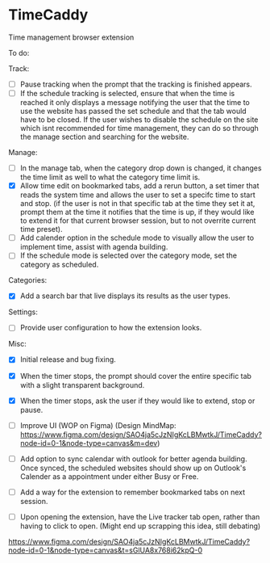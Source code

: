 # TimeCaddy
Time management browser extension

To do:

Track:
- [ ] Pause tracking when the prompt that the tracking is finished appears.
- [ ] If the schedule tracking is selected, ensure that when the time is reached it only displays a message notifying the user that the time to use the website has passed the set schedule and that the tab would have to be closed. If the user wishes to disable the schedule on the site which isnt recommended for time management, they can do so through the manage section and searching for the website.

Manage:
- [ ] In the manage tab, when the category drop down is changed, it changes the time limit as well to what the category time limit is.
- [X] Allow time edit on bookmarked tabs, add a rerun button, a set timer that reads the system time and allows the user to set a specifc time to start and stop. (if the user is not in that specific tab at the time they set it at, prompt them at the time it notifies that the time is up, if they would like to extend it for that current browser session, but to not overrite current time preset).
- [ ] Add calender option in the schedule mode to visually allow the user to implement time, assist with agenda building.
- [ ] If the schedule mode is selected over the category mode, set the category as scheduled.
      
Categories:
- [X] Add a search bar that live displays its results as the user types.

Settings:
- [ ] Provide user configuration to how the extension looks.

Misc:
- [X] Initial release and bug fixing.
- [X] When the timer stops, the prompt should cover the entire specific tab with a slight transparent background. 
- [X] When the timer stops, ask the user if they would like to extend, stop or pause.
- [ ] Improve UI (WOP on Figma) (Design MindMap:
https://www.figma.com/design/SAO4ja5cJzNIgKcLBMwtkJ/TimeCaddy?node-id=0-1&node-type=canvas&m=dev)
- [ ] Add option to sync calendar with outlook for better agenda building. Once synced, the scheduled websites should show up on Outlook's Calender as a appointment under either Busy or Free.
- [ ] Add a way for the extension to remember bookmarked tabs on next session.
- [ ] Upon opening the extension, have the Live tracker tab open, rather than having to click to open. (Might end up scrapping this idea, still debating)


https://www.figma.com/design/SAO4ja5cJzNIgKcLBMwtkJ/TimeCaddy?node-id=0-1&node-type=canvas&t=sGlUA8x768i62kpQ-0
